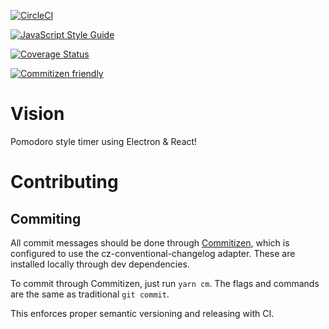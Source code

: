 [![CircleCI](https://circleci.com/gh/spbarker/vision/tree/master.svg?style=shield)](https://circleci.com/gh/spbarker/vision/tree/master)

[![JavaScript Style Guide](https://img.shields.io/badge/code_style-standard-brightgreen.svg)](https://standardjs.com)

[![Coverage Status](https://coveralls.io/repos/github/spbarker/vision/badge.svg?branch=master)](https://coveralls.io/github/spbarker/vision?branch=master)

[![Commitizen friendly](https://img.shields.io/badge/commitizen-friendly-brightgreen.svg)](http://commitizen.github.io/cz-cli/)

# Vision
Pomodoro style timer using Electron &amp; React!

# Contributing
## Commiting
All commit messages should be done through [Commitizen](https://github.com/commitizen/cz-cli),
which is configured to use the cz-conventional-changelog adapter. These are installed locally
through dev dependencies.

To commit through Commitizen, just run `yarn cm`. The flags and commands are the same as
traditional `git commit`.

This enforces proper semantic versioning and releasing with CI.
